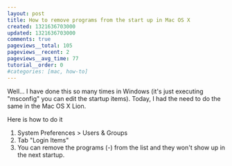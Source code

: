 ```yaml
---
layout: post
title: How to remove programs from the start up in Mac OS X
created: 1321636703000
updated: 1321636703000
comments: true
pageviews__total: 105
pageviews__recent: 2
pageviews__avg_time: 77
tutorial__order: 0
#categories: [mac, how-to]
---
```

<p>Well... I have done this so many times in Windows (it&#39;s just executing &quot;msconfig&quot; you can edit the startup items).&nbsp;Today, I had the need to do the same in the Mac OS X Lion.</p>
<!--More-->

<p>Here is how to do it</p>
<ol>
	<li>
		System Preferences &gt; Users &amp; Groups</li>
	<li>
		Tab &quot;Login Items&quot;</li>
	<li>
		You can remove the programs (-) from the list and they won&#39;t show up in the next startup.</li>
</ol>
<p>
<!-- <img alt="Login Items Mac" src="http://adrianmejiarosario.com/sites/default/files/loginItems.png" style="width: 669px; height: 501px; " /> -->
</p>
<p>&nbsp;</p>
